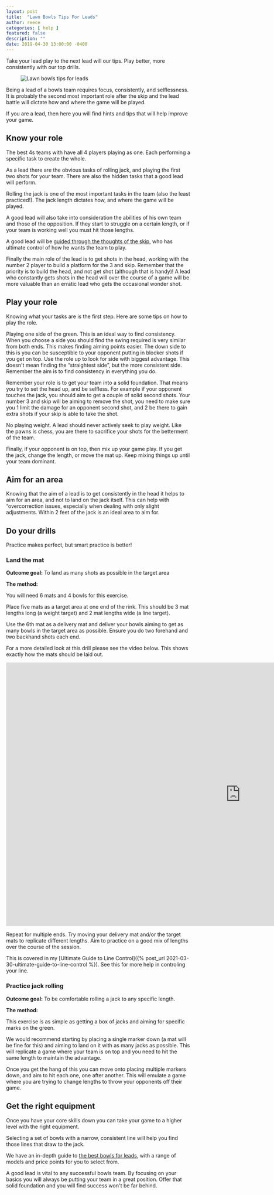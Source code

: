 ```yaml
---
layout: post
title:  "Lawn Bowls Tips For Leads"
author: reece
categories: [ help ]
featured: false
description: ""
date: 2019-04-30 13:00:00 -0400
---
```

    

<!-- wp:paragraph -->
<p xmlns="http://www.w3.org/1999/xhtml">Take your lead play to the next lead will our tips. Play better, more consistently with our top drills.</p>
<!-- /wp:paragraph -->

<!-- wp:image {"id":359,"sizeSlug":"full","linkDestination":"none"} -->
<figure class="wp-block-image size-full"><img src="/img/posts/lawn-bowls-tips-for-leads.jpg" alt="Lawn bowls tips for leads" class="wp-image-359"/></figure>
<!-- /wp:image -->

<!-- wp:paragraph -->
<p>Being a lead of a bowls team requires focus, consistently, and selflessness. It is probably the second most important role after the skip and the lead battle will dictate how and where the game will be played.</p>
<!-- /wp:paragraph -->

<!-- wp:paragraph -->
<p>If you are a lead, then here you will find hints and tips that will help improve your game.</p>
<!-- /wp:paragraph -->

<!-- wp:heading -->
<h2><a href="#know-your-role"></a>Know your role</h2>
<!-- /wp:heading -->

<!-- wp:paragraph -->
<p>The best 4s teams with have all 4 players playing as one. Each performing a specific task to create the whole.</p>
<!-- /wp:paragraph -->

<!-- wp:paragraph -->
<p>As a lead there are the obvious tasks of rolling jack, and playing the first two shots for your team. There are also the hidden tasks that a good lead will perform.</p>
<!-- /wp:paragraph -->

<!-- wp:paragraph -->
<p>Rolling the jack is one of the most important tasks in the team (also the least practiced!). The jack length dictates how, and where the game will be played.</p>
<!-- /wp:paragraph -->

<!-- wp:paragraph -->
<p>A good lead will also take into consideration the abilities of his own team and those of the opposition. If they start to struggle on a certain length, or if your team is working well you must hit those lengths.</p>
<!-- /wp:paragraph -->

<!-- wp:paragraph -->
<p>A good lead will be <a href="https://www.jackhighbowls.com/help/lawn-bowls-tips-for-skips/">guided through the thoughts of the skip</a>, who has ultimate control of how he wants the team to play.</p>
<!-- /wp:paragraph -->

<!-- wp:paragraph -->
<p>Finally the main role of the lead is to get shots in the head, working with the number 2 player to build a platform for the 3 and skip. Remember that the priority is to build the head, and not get shot (although that is handy)! A lead who constantly gets shots in the head will over the course of a game will be more valuable than an erratic lead who gets the occasional wonder shot.</p>
<!-- /wp:paragraph -->

<!-- wp:heading -->
<h2><a href="#play-your-role"></a>Play your role</h2>
<!-- /wp:heading -->

<!-- wp:paragraph -->
<p>Knowing what your tasks are is the first step. Here are some tips on how to play the role.</p>
<!-- /wp:paragraph -->

<!-- wp:paragraph -->
<p>Playing one side of the green. This is an ideal way to find consistency. When you choose a side you should find the swing required is very similar from both ends. This makes finding aiming points easier. The down side to this is you can be susceptible to your opponent putting in blocker shots if you get on top. Use the role up to look for side with biggest advantage. This doesn't mean finding the “straightest side”, but the more consistent side. Remember the aim is to find consistency in everything you do.</p>
<!-- /wp:paragraph -->

<!-- wp:paragraph -->
<p>Remember your role is to get your team into a solid foundation. That means you try to set the head up, and be selfless. For example if your opponent touches the jack, you should aim to get a couple of solid second shots. Your number 3 and skip will be aiming to remove the shot, you need to make sure you 1 limit the damage for an opponent second shot, and 2 be there to gain extra shots if your skip is able to take the shot.</p>
<!-- /wp:paragraph -->

<!-- wp:paragraph -->
<p>No playing weight. A lead should never actively seek to play weight. Like the pawns is chess, you are there to sacrifice your shots for the betterment of the team.</p>
<!-- /wp:paragraph -->

<!-- wp:paragraph -->
<p>Finally, if your opponent is on top, then mix up your game play. If you get the jack, change the length, or move the mat up. Keep mixing things up until your team dominant.</p>
<!-- /wp:paragraph -->

<!-- wp:heading -->
<h2><a href="#aim-for-an-area"></a>Aim for an area</h2>
<!-- /wp:heading -->

<!-- wp:paragraph -->
<p>Knowing that the aim of a lead is to get consistently in the head it helps to aim for an area, and not to land on the jack itself. This can help with “overcorrection issues, especially when dealing with only slight adjustments. Within 2 feet of the jack is an ideal area to aim for.</p>
<!-- /wp:paragraph -->

<!-- wp:heading -->
<h2><a href="#do-your-drills"></a>Do your drills</h2>
<!-- /wp:heading -->

<!-- wp:paragraph -->
<p>Practice makes perfect, but smart practice is better!</p>
<!-- /wp:paragraph -->

<!-- wp:heading {"level":3} -->
<h3><a href="#land-the-mat"></a>Land the mat</h3>
<!-- /wp:heading -->

<!-- wp:paragraph -->
<p><strong>Outcome goal:</strong> To land as many shots as possible in the target area</p>
<!-- /wp:paragraph -->

<!-- wp:paragraph -->
<p><strong>The method:</strong></p>
<!-- /wp:paragraph -->

<!-- wp:paragraph -->
<p>You will need 6 mats and 4 bowls for this exercise.</p>
<!-- /wp:paragraph -->

<!-- wp:paragraph -->
<p>Place five mats as a target area at one end of the rink. This should be 3 mat lengths long (a weight target) and 2 mat lengths wide (a line target).</p>
<!-- /wp:paragraph -->

<!-- wp:paragraph -->
<p>Use the 6th mat as a delivery mat and deliver your bowls aiming to get as many bowls in the target area as possible. Ensure you do two forehand and two backhand shots each end.</p>
<!-- /wp:paragraph -->

<!-- wp:paragraph -->
<p>For a more detailed look at this drill please see the video below. This shows exactly how the mats should be laid out.</p>
<!-- /wp:paragraph -->

<!-- wp:html -->
<iframe width="1280" height="720" src="https://www.youtube.com/embed/drfmUqPXj80" frameborder="0" allow="accelerometer; autoplay; encrypted-media; gyroscope; picture-in-picture" allowfullscreen="allowfullscreen"></iframe>
<!-- /wp:html -->

<!-- wp:paragraph -->
<p>Repeat for multiple ends. Try moving your delivery mat and/or the target mats to replicate different lengths. Aim to practice on a good mix of lengths over the course of the session.</p>
<!-- /wp:paragraph -->

<!-- wp:paragraph -->
<p>This is covered in my [Ultimate Guide to Line Control]({% post_url 2021-03-30-ultimate-guide-to-line-control %}). See this for more help in controling your line.</p>
<!-- /wp:paragraph -->

<!-- wp:heading {"level":3} -->
<h3><a href="#practice-jack-rolling"></a>Practice jack rolling</h3>
<!-- /wp:heading -->

<!-- wp:paragraph -->
<p><strong>Outcome goal:</strong> To be comfortable rolling a jack to any specific length.</p>
<!-- /wp:paragraph -->

<!-- wp:paragraph -->
<p><strong>The method:</strong></p>
<!-- /wp:paragraph -->

<!-- wp:paragraph -->
<p>This exercise is as simple as getting a box of jacks and aiming for specific marks on the green.</p>
<!-- /wp:paragraph -->

<!-- wp:paragraph -->
<p>We would recommend starting by placing a single marker down (a mat will be fine for this) and aiming to land on it with as many jacks as possible. This will replicate a game where your team is on top and you need to hit the same length to maintain the advantage.</p>
<!-- /wp:paragraph -->

<!-- wp:paragraph -->
<p>Once you get the hang of this you can move onto placing multiple markers down, and aim to hit each one, one after another. This will emulate a game where you are trying to change lengths to throw your opponents off their game.</p>
<!-- /wp:paragraph -->

<!-- wp:heading -->
<h2><a href="#get-the-right-equipment"></a>Get the right equipment</h2>
<!-- /wp:heading -->

<!-- wp:paragraph -->
<p>Once you have your core skills down you can take your game to a higher level with the right equipment.</p>
<!-- /wp:paragraph -->

<!-- wp:paragraph -->
<p>Selecting a set of bowls with a narrow, consistent line will help you find those lines that draw to the jack.</p>
<!-- /wp:paragraph -->

<!-- wp:paragraph -->
<p>We have an in-depth guide to <a href="https://www.jackhighbowls.com/guide/best-rated-bowls-for-leads">the best bowls for leads</a>, with a range of models and price points for you to select from.</p>
<!-- /wp:paragraph -->

<!-- wp:paragraph -->
<p>A good lead is vital to any successful bowls team. By focusing on your basics you will always be putting your team in a great position. Offer that solid foundation and you will find success won't be far behind.</p>
<!-- /wp:paragraph -->
    